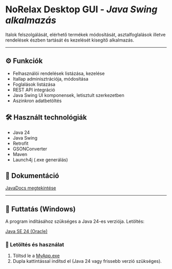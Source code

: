 # NoRelax Desktop GUI - *Java Swing alkalmazás*

Italok felszolgálását, elérhető termékek módosítását, asztalfoglalások illetve rendelések észben tartását és kezelését kisegítő alkalmazás.

---

## ⚙ Funkciók
- Felhasználói rendelések listázása, kezelése
- Itallap adminisztrációja, módosítása
- Foglalások listázása
- REST API integráció
- Java Swing UI komponensek, letisztult szerkezetben
- Aszinkron adatbetöltés

## 🛠 Használt technológiák
- Java 24
- Java Swing
- Retrofit
- GSONConverter
- Maven
- Launch4j (.exe generálás)

## 📑 Dokumentáció
[JavaDocs megtekintése](https://damndaniel126030.github.io/NoRelax_Desktop/)

---

## 🔧 Futtatás (Windows)

A program indításához szükséges a Java 24-es verziója. Letöltés:

[Java SE 24 (Oracle)](https://www.oracle.com/java/technologies/downloads/#jdk24-windows)

### 💾 Letöltés és használat

1. Töltsd le a [MyApp.exe](https://github.com/DamnDaniel126030/NoRelax_Desktop/releases/tag/v1.0.0)
2. Dupla kattintással indítsd el (Java 24 vagy frissebb verzió szükséges).
